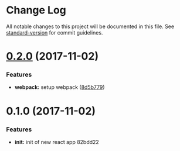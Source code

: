 # Change Log

All notable changes to this project will be documented in this file. See [standard-version](https://github.com/conventional-changelog/standard-version) for commit guidelines.

<a name="0.2.0"></a>
# [0.2.0](https://github.com/benhalverson/react-app/compare/v0.1.0...v0.2.0) (2017-11-02)


### Features

* **webpack:** setup webpack ([8d5b779](https://github.com/benhalverson/react-app/commit/8d5b779))



<a name="0.1.0"></a>
# 0.1.0 (2017-11-02)


### Features

* **init:** init of new react app 82bdd22
